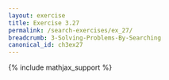 ```yaml
---
layout: exercise
title: Exercise 3.27
permalink: /search-exercises/ex_27/
breadcrumb: 3-Solving-Problems-By-Searching
canonical_id: ch3ex27
---
```


{% include mathjax_support %}
